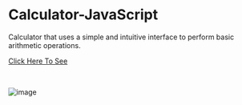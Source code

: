 # Calculator-JavaScript
Calculator that uses a simple and intuitive interface to perform basic arithmetic operations.
<!DOCTYPE html>
<html>


<p><a href = "https://piotr0893.github.io/Calculator-JavaScript/Calculator.html/">Click Here To See</a></p>
<br/>
</html>

![image](https://user-images.githubusercontent.com/122234066/227810566-224361ea-5266-4b04-9b39-81cacf8d2831.png)

